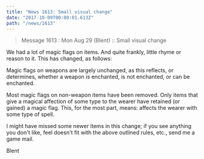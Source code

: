 ```yaml
---
title: "News 1613: Small visual change"
date: "2017-10-09T00:00:01.613Z"
path: "/news/1613"
---
```


> Message 1613 : Mon Aug 29 (Blent)      :: Small visual change

We had a lot of magic flags on items. And quite frankly, little rhyme
or reason to it. This has changed, as follows:

Magic flags on weapons are largely unchanged, as this reflects, or
determines, whether a weapon is enchanted, is not enchanted, or can be
enchanted.

Most magic flags on non-weapon items have been removed. Only items that
give a magical affection of some type to the wearer have retained (or
gained) a magic flag. This, for the most part, means: affects the wearer
with some type of spell.

I might have missed some newer items in this change; if you see anything
you don't like, feel doesn't fit with the above outlined rules, etc.,
send me a game mail.

Blent